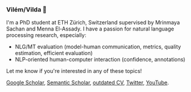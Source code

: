 ### Vilém/Vilda 👋

I'm a PhD student at ETH Zürich, Switzerland supervised by Mrinmaya Sachan and Menna El-Assady.
I have a passion for natural language processing research, especially:
- NLG/MT evaluation (model-human communication, metrics, quality estimation, efficient evaluation)
- NLP-oriented human-computer interaction (confidence, annotations)

Let me know if you're interested in any of these topics! 

[Google Scholar](https://scholar.google.com/citations?user=2EUDwtkAAAAJ), [Semantic Scholar](https://www.semanticscholar.org/author/Vil%C3%A9m-Zouhar/1429837660), [outdated CV](https://raw.githubusercontent.com/zouharvi/vilda.net/master/cv/cv.pdf), [Twitter](https://twitter.com/zouharvi), [YouTube](https://www.youtube.com/@zouharvi).
